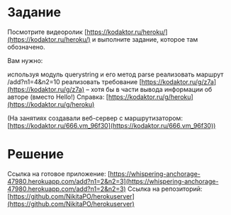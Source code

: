 # Задание
  Посмотрите видеоролик [https://kodaktor.ru/heroku/](https://kodaktor.ru/heroku/) и выполните задание, которое там обозначено.

  Вам нужно:

  используя модуль querystring и его метод parse реализовать маршрут /add?n1=4&n2=10
  реализовать требование [https://kodaktor.ru/g/z7a](https://kodaktor.ru/g/z7a) – хотя бы в части вывода информации об авторе (вместо Hello!)
  Справка: [https://kodaktor.ru/g/heroku](https://kodaktor.ru/g/heroku)

  (На занятиях создавали веб-сервер с маршрутизатором: [https://kodaktor.ru/666.vm_96f30](https://kodaktor.ru/666.vm_96f30)) 
  
# Решение

Ссылка на готовое приложение: [https://whispering-anchorage-47980.herokuapp.com/add?n1=2&n2=3](https://whispering-anchorage-47980.herokuapp.com/add?n1=2&n2=3)
Ссылка на репозиторий: [https://github.com/NikitaPO/herokuserver](https://github.com/NikitaPO/herokuserver)
